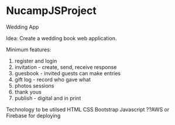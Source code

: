 # NucampJSProject
Wedding App

Idea: Create a wedding book web application. 

Minimum features:
1. register and login
2. invitation - create, send, receive response
3. guesbook - invited guests can make entries
3. gift log - record who gave what
4. photos sessions
5. thank yous
6. publish - digital and in print

Technology to be utilsed
HTML
CSS
Bootstrap
Javascript
??AWS or Firebase for deploying
